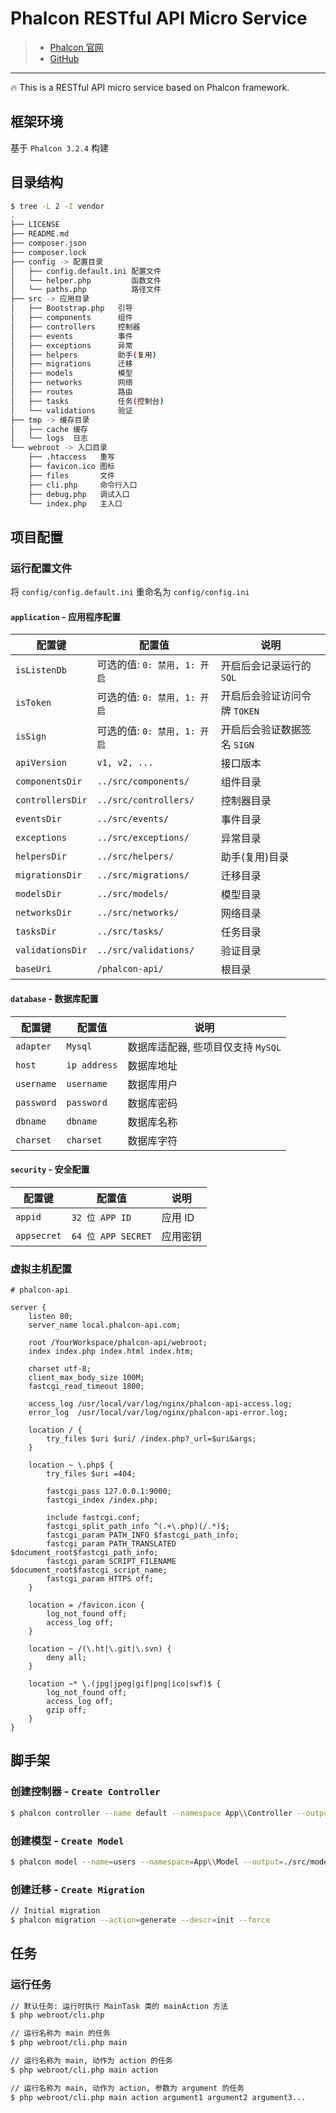 # Phalcon RESTful API Micro Service 

> * [Phalcon 官网](https://phalconphp.com/zh/)
> * [GitHub](https://github.com/phalcon/cphalcon/)

***

🔥 This is a RESTful API micro service based on Phalcon framework.

## 框架环境

基于 `Phalcon 3.2.4` 构建

## 目录结构

```bash
$ tree -L 2 -I vendor
.
├── LICENSE
├── README.md
├── composer.json
├── composer.lock
├── config -> 配置目录
│   ├── config.default.ini 配置文件
│   └── helper.php         函数文件
│   └── paths.php          路径文件
├── src -> 应用目录
│   ├── Bootstrap.php   引导
│   ├── components      组件
│   ├── controllers     控制器
│   ├── events          事件
│   ├── exceptions      异常
│   ├── helpers         助手(复用)
│   ├── migrations      迁移
│   ├── models          模型
│   ├── networks        网络
│   ├── routes          路由
│   ├── tasks           任务(控制台)
│   └── validations     验证
├── tmp -> 缓存目录
│   ├── cache 缓存
│   └── logs  日志
└── webroot -> 入口目录
    ├── .htaccess   重写
    ├── favicon.ico 图标
    ├── files       文件
    ├── cli.php     命令行入口
    ├── debug.php   调试入口
    └── index.php   主入口
```

## 项目配置

### 运行配置文件

将 `config/config.default.ini` 重命名为 `config/config.ini`

#### `application` - 应用程序配置

| 配置键 | 配置值 | 说明 |
| --- | --- | --- |
| `isListenDb` | 可选的值: `0: 禁用, 1: 开启` | 开启后会记录运行的 `SQL` |
| `isToken` | 可选的值: `0: 禁用, 1: 开启` | 开启后会验证访问令牌 `TOKEN` |
| `isSign` | 可选的值: `0: 禁用, 1: 开启` | 开启后会验证数据签名 `SIGN` |
| `apiVersion` | `v1, v2, ...` | 接口版本 |
| `componentsDir` | `../src/components/` | 组件目录 |
| `controllersDir` | `../src/controllers/` | 控制器目录 |
| `eventsDir` | `../src/events/` | 事件目录 |
| `exceptions` | `../src/exceptions/` | 异常目录 |
| `helpersDir` | `../src/helpers/` | 助手(复用)目录 |
| `migrationsDir` | `../src/migrations/` | 迁移目录 |
| `modelsDir` | `../src/models/` | 模型目录 |
| `networksDir` | `../src/networks/` | 网络目录 |
| `tasksDir` | `../src/tasks/` | 任务目录 |
| `validationsDir` | `../src/validations/` | 验证目录 |
| `baseUri` | `/phalcon-api/` | 根目录 |

#### `database` - 数据库配置

| 配置键 | 配置值 | 说明 |
| --- | --- | --- |
| `adapter` | `Mysql` | 数据库适配器, 些项目仅支持 `MySQL` |
| `host` | `ip address` | 数据库地址 |
| `username` | `username` | 数据库用户 |
| `password` | `password` | 数据库密码 |
| `dbname` | `dbname` | 数据库名称 |
| `charset` | `charset` | 数据库字符 |


#### `security` - 安全配置

| 配置键 | 配置值 | 说明 |
| --- | --- | --- |
| `appid` | `32 位 APP ID` | 应用 ID |
| `appsecret` | `64 位 APP SECRET` | 应用密钥 |

### 虚拟主机配置

```nginx
# phalcon-api

server {
    listen 80;
    server_name local.phalcon-api.com;

    root /YourWorkspace/phalcon-api/webroot;
    index index.php index.html index.htm;

    charset utf-8;
    client_max_body_size 100M;
    fastcgi_read_timeout 1800;

    access_log /usr/local/var/log/nginx/phalcon-api-access.log;
    error_log  /usr/local/var/log/nginx/phalcon-api-error.log;

    location / {
        try_files $uri $uri/ /index.php?_url=$uri&args;
    }

    location ~ \.php$ {
        try_files $uri =404;

        fastcgi_pass 127.0.0.1:9000;
        fastcgi_index /index.php;

        include fastcgi.conf;
        fastcgi_split_path_info ^(.+\.php)(/.*)$;
        fastcgi_param PATH_INFO $fastcgi_path_info;
        fastcgi_param PATH_TRANSLATED $document_root$fastcgi_path_info;
        fastcgi_param SCRIPT_FILENAME $document_root$fastcgi_script_name;
        fastcgi_param HTTPS off;
    }

    location = /favicon.icon {
        log_not_found off;
        access_log off;
    }

    location ~ /(\.ht|\.git|\.svn) {
        deny all;
    }

    location ~* \.(jpg|jpeg|gif|png|ico|swf)$ {
        log_not_found off;
        access_log off;
        gzip off;
    }
}
```

## 脚手架

### 创建控制器 - `Create Controller`

```bash
$ phalcon controller --name default --namespace App\\Controller --output=./src/controllers --force
```

### 创建模型 - `Create Model` 

```bash
$ phalcon model --name=users --namespace=App\\Model --output=./src/models --get-set --doc --trace --camelize --mapcolumn --annotate --force
```

### 创建迁移 - `Create Migration`

```bash
// Initial migration
$ phalcon migration --action=generate --descr=init --force
```

## 任务

### 运行任务

```bash
// 默认任务: 运行时执行 MainTask 类的 mainAction 方法
$ php webroot/cli.php

// 运行名称为 main 的任务
$ php webroot/cli.php main

// 运行名称为 main, 动作为 action 的任务
$ php webroot/cli.php main action

// 运行名称为 main, 动作为 action, 参数为 argument 的任务
$ php webroot/cli.php main action argument1 argument2 argument3...
```

